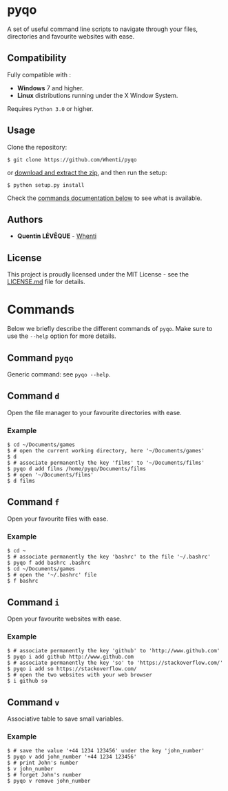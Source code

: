 

# pyqo
A set of useful command line scripts to navigate through your files, directories and favourite websites with ease.

## Compatibility
Fully compatible with :

- **Windows** 7 and higher.
- **Linux** distributions running under the X Window System.

Requires `Python 3.0` or higher.

## Usage
Clone the repository:
```
$ git clone https://github.com/Whenti/pyqo
```
or [download and extract the zip](https://github.com/Whenti/pyqo/archive/master.zip), and then run the setup:
```
$ python setup.py install
```

Check the [commands documentation below](https://github.com/Whenti/pyqo#Commands) to see what is available.

## Authors

* **Quentin LÉVÊQUE** - [Whenti](https://github.com/Whenti)

## License
This project is proudly licensed under the MIT License - see the [LICENSE.md](LICENSE.md) file for details.

# Commands
Below we briefly describe the different commands of `pyqo`. Make sure to use the `--help` option for more details.


## Command ``pyqo``

Generic command: see ``pyqo --help``.


## Command ``d``

Open the file manager to your favourite directories with ease.

### Example

```
$ cd ~/Documents/games
$ # open the current working directory, here '~/Documents/games'
$ d
$ # associate permanently the key 'films' to '~/Documents/films'
$ pyqo d add films /home/pyqo/Documents/films
$ # open '~/Documents/films'
$ d films
```

## Command ``f``

Open your favourite files with ease.

### Example

```
$ cd ~
$ # associate permanently the key 'bashrc' to the file '~/.bashrc'
$ pyqo f add bashrc .bashrc
$ cd ~/Documents/games
$ # open the '~/.bashrc' file
$ f bashrc
```

## Command ``i``

Open your favourite websites with ease.

### Example

```
$ # associate permanently the key 'github' to 'http://www.github.com'
$ pyqo i add github http://www.github.com
$ # associate permanently the key 'so' to 'https://stackoverflow.com/'
$ pyqo i add so https://stackoverflow.com/
$ # open the two websites with your web browser
$ i github so
```

## Command ``v``
Associative table to save small variables.
### Example
```
$ # save the value '+44 1234 123456' under the key 'john_number'
$ pyqo v add john_number '+44 1234 123456'
$ # print John's number
$ v john_number
$ # forget John's number
$ pyqo v remove john_number
```
